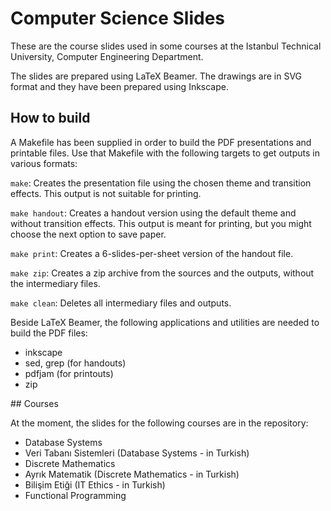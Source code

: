 # Computer Science Slides

These are the course slides used in some courses
at the Istanbul Technical University, Computer Engineering Department.

The slides are prepared using LaTeX Beamer.
The drawings are in SVG format and they have been prepared using Inkscape.

## How to build

A Makefile has been supplied in order to build the PDF presentations
and printable files.
Use that Makefile with the following targets
to get outputs in various formats:

`make`: Creates the presentation file using the chosen theme and
transition effects.
This output is not suitable for printing.

`make handout`: Creates a handout version using the default theme
and without transition effects.
This output is meant for printing,
but you might choose the next option to save paper.

`make print`: Creates a 6-slides-per-sheet version of the handout file.

`make zip`: Creates a zip archive from the sources and the outputs,
without the intermediary files.

`make clean`: Deletes all intermediary files and outputs.

Beside LaTeX Beamer, the following applications and utilities are needed
to build the PDF files:

- inkscape
- sed, grep (for handouts)
- pdfjam (for printouts)
- zip

## Courses

At the moment, the slides for the following courses are in the repository:

- Database Systems
- Veri Tabanı Sistemleri (Database Systems - in Turkish)
- Discrete Mathematics
- Ayrık Matematik (Discrete Mathematics - in Turkish)
- Bilişim Etiği (IT Ethics - in Turkish)
- Functional Programming
